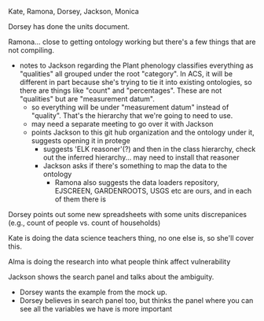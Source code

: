 Kate, Ramona, Dorsey, Jackson, Monica

Dorsey has done the units document.

Ramona... close to getting ontology working but there's a few things that are not compiling.

- notes to Jackson regarding the Plant phenology classifies everything as "qualities" all grouped under the root "category". In ACS, it will be different in part because she's trying to tie it into existing ontologies, so there are things like "count" and "percentages". These are not "qualities" but are "measurement datum".
  - so everything will be under "measurement datum" instead of "quality". That's the hierarchy that we're going to need to use.
  - may need a separate meeting to go over it with Jackson
  - points Jackson to this git hub organization and the ontology under it, suggests opening it in protege
    - suggests 'ELK reasoner'(?) and then in the class hierarchy, check out the inferred hierarchy... may need to install that reasoner
    - Jackson asks if there's something to map the data to the ontology
      - Ramona also suggests the data loaders repository, EJSCREEN, GARDENROOTS, USGS etc are ours, and in each of them there is 

Dorsey points out some new spreadsheets with some units discrepanices (e.g., count of people vs. count of households)

Kate is doing the data science teachers thing, no one else is, so she'll cover this.

Alma is doing the research into what people think affect vulnerability

Jackson shows the search panel and talks about the ambiguity.

- Dorsey wants the example from the mock up.
- Dorsey believes in search panel too, but thinks the panel where you can see all the variables we have is more important
